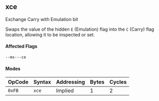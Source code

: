  
## xce

Exchange Carry with Emulation bit

Swaps the value of the hidden `E` (Emulation) flag into the `C` (Carry) flag location, allowing it to be inspected or set.

#### Affected Flags

```
--mx---ce
```

#### Modes

| OpCode | Syntax | Addressing | Bytes | Cycles     |
|--------|--------|------------|-------|------------|
| `0xFB` | `xce`  | Implied    | 1     | 2          |
